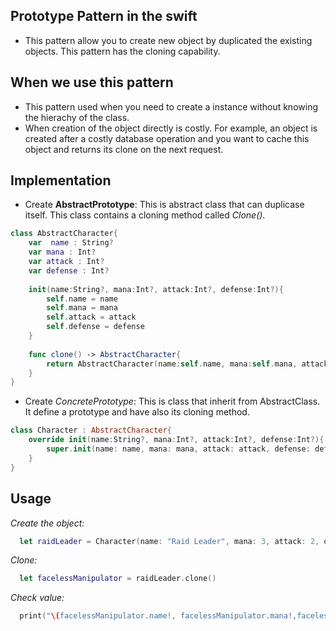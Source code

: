 ## Prototype Pattern in the swift
 
  * This pattern allow you to create new object by duplicated the existing objects. This pattern has the cloning capability.
  
## When we use this pattern
  * This pattern used when you need to create a instance without knowing the hierachy of the class.
  * When creation of the object directly is costly. For example, an object is created after a costly database operation 
  and you want to cache this object and returns its clone on the next request.
  
## Implementation

* Create **AbstractPrototype**: This is abstract class that can duplicase itself. This class contains a cloning method called 
*Clone()*.

```swift
class AbstractCharacter{
    var  name : String?
    var mana : Int?
    var attack : Int?
    var defense : Int?
    
    init(name:String?, mana:Int?, attack:Int?, defense:Int?){
        self.name = name
        self.mana = mana
        self.attack = attack
        self.defense = defense
    }
    
    func clone() -> AbstractCharacter{
        return AbstractCharacter(name:self.name, mana:self.mana, attack:self.attack, defense:self.defense)
    }
}
```

* Create *ConcretePrototype*: This is class that inherit from AbstractClass. It define a prototype and have also 
its cloning method.

```swift
class Character : AbstractCharacter{
    override init(name:String?, mana:Int?, attack:Int?, defense:Int?){
        super.init(name: name, mana: mana, attack: attack, defense: defense)
    }
}
```

## Usage
  *Create the object:*
```swift
  let raidLeader = Character(name: "Raid Leader", mana: 3, attack: 2, defense: 2)
```
  
  *Clone:*
```swift
  let facelessManipulator = raidLeader.clone()
``` 

  *Check value:*
```swift
  print("\(facelessManipulator.name!, facelessManipulator.mana!,facelessManipulator.attack!, facelessManipulator.defense!)")
``` 

